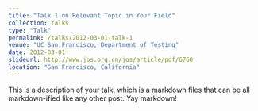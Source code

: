 ```yaml
---
title: "Talk 1 on Relevant Topic in Your Field"
collection: talks
type: "Talk"
permalink: /talks/2012-03-01-talk-1
venue: "UC San Francisco, Department of Testing"
date: 2012-03-01
slideurl: http://www.jos.org.cn/jos/article/pdf/6760
location: "San Francisco, California"
---
```


This is a description of your talk, which is a markdown files that can be all markdown-ified like any other post. Yay markdown!
